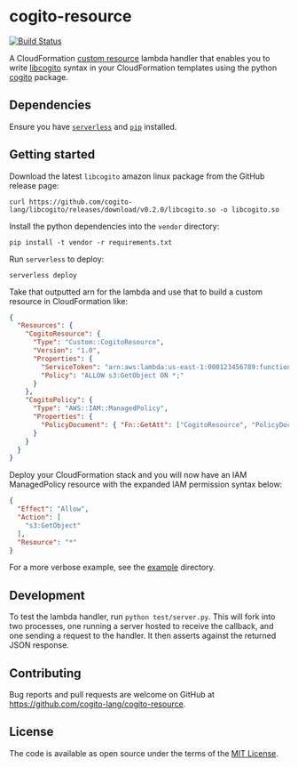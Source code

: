 # cogito-resource

[![Build Status](https://github.com/cogito-lang/cogito-resource/workflows/Main/badge.svg)](https://github.com/cogito-lang/cogito-resource/actions)

A CloudFormation [custom resource](http://docs.aws.amazon.com/AWSCloudFormation/latest/UserGuide/template-custom-resources.html) lambda handler that enables you to write [libcogito](https://github.com/cogito-lang/libcogito) syntax in your CloudFormation templates using the python [cogito](https://pypi.python.org/pypi/cogito) package.

## Dependencies

Ensure you have [`serverless`](https://serverless.com/) and [`pip`](https://pypi.python.org/pypi/pip) installed.

## Getting started

Download the latest `libcogito` amazon linux package from the GitHub release page:

    curl https://github.com/cogito-lang/libcogito/releases/download/v0.2.0/libcogito.so -o libcogito.so

Install the python dependencies into the `vendor` directory:

    pip install -t vendor -r requirements.txt

Run `serverless` to deploy:

    serverless deploy

Take that outputted arn for the lambda and use that to build a custom resource in CloudFormation like:

```json
{
  "Resources": {
    "CogitoResource": {
      "Type": "Custom::CogitoResource",
      "Version": "1.0",
      "Properties": {
        "ServiceToken": "arn:aws:lambda:us-east-1:000123456789:function:cogito-dev-cogito",
        "Policy": "ALLOW s3:GetObject ON *;"
      }
    },
    "CogitoPolicy": {
      "Type": "AWS::IAM::ManagedPolicy",
      "Properties": {
        "PolicyDocument": { "Fn::GetAtt": ["CogitoResource", "PolicyDocument"] }
      }
    }
  }
}
```

Deploy your CloudFormation stack and you will now have an IAM ManagedPolicy resource with the expanded IAM permission syntax below:

```json
{
  "Effect": "Allow",
  "Action": [
    "s3:GetObject"
  ],
  "Resource": "*"
}
```

For a more verbose example, see the [example](example) directory.

## Development

To test the lambda handler, run `python test/server.py`. This will fork into two processes, one running a server hosted to receive the callback, and one sending a request to the handler. It then asserts against the returned JSON response.

## Contributing

Bug reports and pull requests are welcome on GitHub at https://github.com/cogito-lang/cogito-resource.

## License

The code is available as open source under the terms of the [MIT License](https://opensource.org/licenses/MIT).
